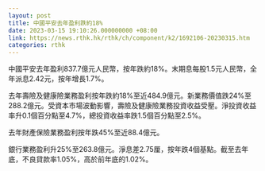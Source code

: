 ```yaml
---
layout: post
title: 中國平安去年盈利跌約18%
date: 2023-03-15 19:10:26.000000000 +08:00
link: https://news.rthk.hk/rthk/ch/component/k2/1692106-20230315.htm
categories: rthk
---
```


中國平安去年盈利837.7億元人民幣，按年跌約18%。末期息每股1.5元人民幣，全年派息2.42元，按年增長1.7%。

去年壽險及健康險業務盈利按年跌約18%至近484.9億元。新業務價值跌24%至288.2億元。受資本市場波動影響，壽險及健康險業務投資收益受壓。淨投資收益率升0.1個百分點至4.7%，總投資收益率跌1.5個百分點至2.5%。

去年財產保險業務盈利按年跌45%至近88.4億元。

銀行業務盈利升25%至263.8億元。淨息差2.75厘，按年跌4個基點。截至去年底，不良貸款率1.05%，高於前年底的1.02%。
